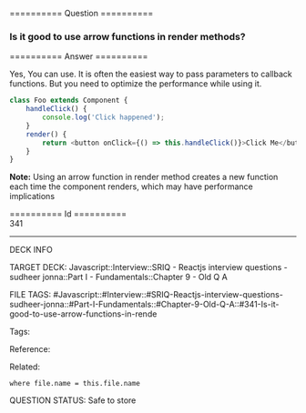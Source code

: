 ========== Question ==========  

### Is it good to use arrow functions in render methods?  

========== Answer ==========  

Yes, You can use. It is often the easiest way to pass parameters to callback functions. But you need to optimize the performance while using it.

```javascript
class Foo extends Component {
    handleClick() {
        console.log('Click happened');
    }
    render() {
        return <button onClick={() => this.handleClick()}>Click Me</button>;
    }
}
```

**Note:** Using an arrow function in render method creates a new function each time the component renders, which may have performance implications

========== Id ==========  
341

---

DECK INFO

TARGET DECK: Javascript::Interview::SRIQ - Reactjs interview questions - sudheer jonna::Part I - Fundamentals::Chapter 9 - Old Q A

FILE TAGS: #Javascript::#Interview::#SRIQ-Reactjs-interview-questions-sudheer-jonna::#Part-I-Fundamentals::#Chapter-9-Old-Q-A::#341-Is-it-good-to-use-arrow-functions-in-rende

Tags:

Reference:

Related:

```dataview
where file.name = this.file.name
```
QUESTION STATUS: Safe to store
